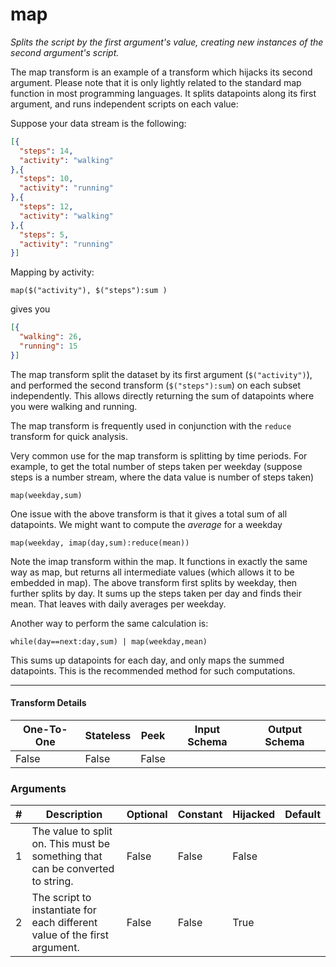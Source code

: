 # map
*Splits the script by the first argument's value, creating new instances of the second argument's script.*

The map transform is an example of a transform which hijacks its second argument. Please note that it is only lightly related to the standard map function in most programming languages. It splits datapoints along its first argument, and runs independent scripts on each value:


Suppose your data stream is the following:
```json
[{
  "steps": 14,
  "activity": "walking"
},{
  "steps": 10,
  "activity": "running"
},{
  "steps": 12,
  "activity": "walking"
},{
  "steps": 5,
  "activity": "running"
}]
```


Mapping by activity:
```
map($("activity"), $("steps"):sum )
```

gives you
```json
[{
  "walking": 26,
  "running": 15
}]
```

The map transform split the dataset by its first argument (`$("activity")`), and performed the second transform (`$("steps"):sum`) on each subset independently. This allows directly returning the sum of datapoints where you were walking and running.

The map transform is frequently used in conjunction with the `reduce` transform for quick analysis.

Very common use for the map transform is splitting by time periods. For example, to get the total number of steps taken per weekday (suppose steps is a number stream, where the data value is number of steps taken)

```
map(weekday,sum)
```

One issue with the above transform is that it gives a total sum of all datapoints. We
might want to compute the *average* for a weekday

```
map(weekday, imap(day,sum):reduce(mean))
```

Note the imap transform within the map. It functions in exactly the same way as map, but returns all intermediate values (which allows it to be embedded in map). The above transform first splits by weekday, then further splits by day. It sums up the steps taken per day and finds their mean. That leaves with daily averages per weekday.

Another way to perform the same calculation is:

```
while(day==next:day,sum) | map(weekday,mean)
```

This sums up datapoints for each day, and only maps the summed datapoints. This is the recommended method for such computations.


---

#### Transform Details
<table class='pipescriptargs'><thead><tr><th>One-To-One</th><th>Stateless</th><th>Peek</th><th>Input Schema</th><th>Output Schema</th></tr></thead><tr><td>False</td><td>False</td><td>False</td><td></td><td></td></tr></table>

### Arguments
<table class='pipescriptargs'><thead><tr><th>#</th><th>Description</th><th>Optional</th><th>Constant</th><th>Hijacked</th><th>Default</th></tr></thead><tr><td>1</td><td>The value to split on. This must be something that can be converted to string.</td><td>False</td><td>False</td><td>False</td><td></td></tr><tr><td>2</td><td>The script to instantiate for each different value of the first argument.</td><td>False</td><td>False</td><td>True</td><td></td></tr></table>

